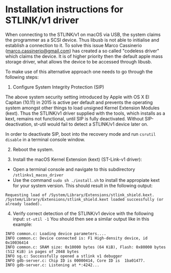# Installation instructions for STLINK/v1 driver

When connecting to the STLINK/v1 on macOS via USB, the system claims the programmer as a SCSI device. Thus libusb is not able to initialise and establish a connection to it. To solve this issue Marco Cassinerio (marco.cassinerio@gmail.com) has created a so called "codeless driver" which claims the device. It is of higher priority then the default apple mass storage driver, what allows the device to be accessed through libusb.

To make use of this alternative approach one needs to go through the following steps:

1) Configure System Integrity Protection (SIP)

The above system security setting introduced by Apple with OS X El Capitan (10.11) in 2015 is active per default
and prevents the operating system amongst other things to load unsigned Kernel Extension Modules (kext).
Thus the STLINK/v1 driver supplied with the tools, which installs as a kext, remains not functional,
until SIP is fully deactivated. Without SIP-deactivation, st-util would fail to detect a STLINK/v1 device later on.

In order to deactivate SIP, boot into the recovery mode and run ```csrutil disable``` in a terminal console window.

2) Reboot the system.

3) Install the macOS Kernel Extension (kext) (ST-Link-v1 driver):
 - Open a terminal console and navigate to this subdirectory `/stlinkv1_macos_driver`
 - Use the command ```sudo sh ./install.sh``` to install the appropiate kext for your system version.
   This should result in the following output:

```
Requesting load of /System/Library/Extensions/stlink_shield.kext.
/System/Library/Extensions/stlink_shield.kext loaded successfully (or already loaded).
```

4) Verify correct detection of the STLINK/v1 device with the following input: `st-util -1`
You should then see a similar output like in this example:

```
INFO common.c: Loading device parameters....
INFO common.c: Device connected is: F1 High-density device, id 0x10036414
INFO common.c: SRAM size: 0x10000 bytes (64 KiB), Flash: 0x80000 bytes (512 KiB) in pages of 2048 bytes
INFO sg.c: Successfully opened a stlink v1 debugger
INFO gdb-server.c: Chip ID is 00000414, Core ID is  1ba01477.
INFO gdb-server.c: Listening at *:4242...
```
